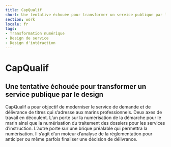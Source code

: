 ```yaml
---
title: CapQualif
short: Une tentative échouée pour transformer un service publique par le design
section: work
locale: fr
tags: 
- Transformation numérique
- Design de service
- Design d'intéraction
---
```

# CapQualif
## Une tentative échouée pour transformer un service publique par le design

CapQualif a pour objectif de moderniser le service de demande et de délivrance de titres qui s’adresse aux marins professionnels. Deux axes de travail en découlent. L’un porte sur la numérisation de la démarche pour le marin ainsi que la numérisation du traitement des dossiers pour les services d’instruction. L’autre porte sur une brique préalable qui permettra la numérisation. Il s’agit d’un moteur d’analyse de la réglementation pour anticiper ou même parfois finaliser une décision de délivrance.
